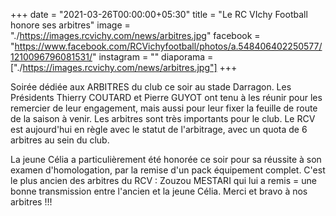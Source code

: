 +++
date = "2021-03-26T00:00:00+05:30"
title = "Le RC VIchy Football honore ses arbitres"
image = "./https://images.rcvichy.com/news/arbitres.jpg"
facebook = "https://www.facebook.com/RCVichyfootball/photos/a.548406402250577/1210096796081531/"
instagram = ""
diaporama = ["./https://images.rcvichy.com/news/arbitres.jpg"]
+++

Soirée dédiée aux ARBITRES du club ce soir au stade Darragon. Les Présidents Thierry COUTARD et Pierre GUYOT ont tenu à les réunir pour les remercier de leur engagement, mais aussi pour leur fixer la feuille de route de la saison à venir. Les arbitres sont très importants pour le club. Le RCV est aujourd'hui en règle avec le statut de l'arbitrage, avec un quota de 6 arbitres au sein du club.  

La jeune Célia a particulièrement été honorée ce soir pour sa réussite à son examen d'homologation, par la remise d'un pack équipement complet. C'est le plus ancien des arbitres du RCV : Zouzou MESTARI qui lui a remis = une bonne transmission entre l'ancien et la jeune Célia. Merci et bravo à nos arbitres !!!
